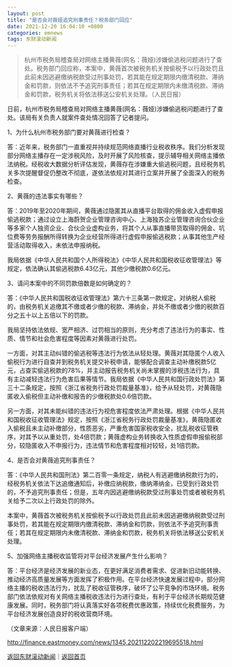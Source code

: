 ```yaml
---
layout: post
title: "是否会对薇娅追究刑事责任？税务部门回应"
date: 2021-12-20 16:04:10 +0800
categories: emnews
tags: 东财滚动新闻
---
```

> 杭州市税务局稽查局对网络主播黄薇(网名：薇娅)涉嫌偷逃税问题进行了查处。税务部门回应称，本案中，黄薇首次被税务机关按偷税予以行政处罚且此前未因逃避缴纳税款受过刑事处罚，若其能在规定期限内缴清税款、滞纳金和罚款，则依法不予追究刑事责任；若其在规定期限内未缴清税款、滞纳金和罚款，税务机关将依法移送公安机关处理。（人民日报）

<p>日前，杭州市税务局稽查局对网络主播黄薇(网名：薇娅)涉嫌偷逃税问题进行了查处。该局有关负责人就案件查处情况回答了记者提问。</p><p>1、为什么杭州市税务部门要对黄薇进行检查？</p><p>答：近年来，税务部门一直重视并持续规范网络直播行业税收秩序。我们分析发现部分网络主播存在一定涉税风险，及时开展了风险核查，提示辅导相关网络主播依法纳税。经税收大数据分析评估发现，黄薇存在涉嫌重大偷逃税问题，且经税务机关多次提醒督促仍整改不彻底，遂依法依规对其进行立案并开展了全面深入的税务检查。</p><p>2、黄薇的违法事实有哪些？</p><p>答：2019年至2020年期间，黄薇通过隐匿其从直播平台取得的佣金收入虚假申报偷逃税款；通过设立上海蔚贺企业管理咨询中心、上海独苏企业管理咨询合伙企业等多家个人独资企业、合伙企业虚构业务，将其个人从事直播带货取得的佣金、坑位费等劳务报酬所得转换为企业经营所得进行虚假申报偷逃税款；从事其他生产经营活动取得收入，未依法申报纳税。</p><p>我局依据《中华人民共和国个人所得税法》《中华人民共和国税收征收管理法》等规定，依法确认其偷逃税款6.43亿元，其他少缴税款0.6亿元。</p><p>3、请问本案中的不同罚款倍数是如何确定的？</p><p>答：《中华人民共和国税收征收管理法》第六十三条第一款规定，对纳税人偷税的，由税务机关追缴其不缴或者少缴的税款、滞纳金，并处不缴或者少缴的税款百分之五十以上五倍以下的罚款。</p><p>我局坚持依法依规、宽严相济、过罚相当的原则，充分考虑了违法行为的事实、性质、情节和社会危害程度等因素对黄薇进行处罚。</p><p>一方面，对其主动纠错的偷逃税等违法行为依法从轻处理。黄薇对其隐匿个人收入偷税行为进行自查并到税务机关提交补税申请，能够配合调查主动补缴税款5亿元，占查实偷逃税款的78%，并主动报告税务机关尚未掌握的涉税违法行为，具有主动减轻违法行为危害后果等情节。我局依据《中华人民共和国行政处罚法》第三十二条规定，按照《浙江省税务行政处罚裁量基准》，给予从轻处罚，对黄薇隐匿收入偷税但主动补缴和报告的少缴税款处0.6倍罚款。</p><p>另一方面，对其未能纠错的违法行为视危害程度依法严肃处理。根据《中华人民共和国税收征收管理法》规定，按照《浙江省税务行政处罚裁量基准》，黄薇隐匿收入偷税且未主动补缴部分，性质恶劣，严重危害国家税收安全，扰乱税收征管秩序，对其予以从重处罚，处4倍罚款；黄薇虚构业务转换收入性质虚假申报偷税部分，较隐匿收入不申报行为，违法情节和危害程度相对较轻，处1倍罚款。</p><p>4、是否会对黄薇追究刑事责任？</p><p>答：《中华人民共和国刑法》第二百零一条规定，纳税人有逃避缴纳税款行为的，经税务机关依法下达追缴通知后，补缴应纳税款，缴纳滞纳金，已受到行政处罚的，不予追究刑事责任；但是，五年内因逃避缴纳税款受过刑事处罚或者被税务机关给予二次以上行政处罚的除外。</p><p>本案中，黄薇首次被税务机关按偷税予以行政处罚且此前未因逃避缴纳税款受过刑事处罚，若其能在规定期限内缴清税款、滞纳金和罚款，则依法不予追究刑事责任；若其在规定期限内未缴清税款、滞纳金和罚款，税务机关将依法移送公安机关处理。</p><p>5、加强网络主播税收监管将对平台经济发展产生什么影响？</p><p>答：平台经济是经济发展的新业态，在更好满足消费者需求、促进新旧动能转换、推动经济高质量发展等方面发挥了积极作用。在平台经济快速发展过程中，部分网络主播的税收违法行为，扰乱了税收征管秩序，破坏了公平竞争的市场环境。税务部门依法依规对有关网络主播税收违法行为进行查处，有利于平台经济长期规范健康发展。同时，税务部门将认真落实好各项税费优惠政策，持续优化税费服务，为平台经济发展创造良好的税收营商环境。</p><p class="em_media">（文章来源：人民日报客户端）</p>

<http://finance.eastmoney.com/news/1345,202112202219695518.html>

[返回东财滚动新闻](//finews.withounder.com/emnews/)｜[返回首页](//finews.withounder.com/)